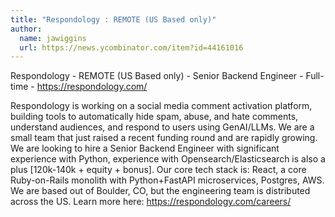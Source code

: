 ```yaml
---
title: "Respondology : REMOTE (US Based only)"
author:
  name: jawiggins
  url: https://news.ycombinator.com/item?id=44161016
---
```

Respondology - REMOTE (US Based only) - Senior Backend Engineer - Full-time - <a href="https:&#x2F;&#x2F;respondology.com&#x2F;" rel="nofollow">https:&#x2F;&#x2F;respondology.com&#x2F;</a>

Respondology is working on a social media comment activation platform, building tools to automatically hide spam, abuse, and hate comments, understand audiences, and respond to users using GenAI&#x2F;LLMs. We are a small team that just raised a recent funding round and are rapidly growing. We are looking to hire a Senior Backend Engineer with significant experience with Python, experience with Opensearch&#x2F;Elasticsearch is also a plus [120k-140k + equity + bonus]. Our core tech stack is: React, a core Ruby-on-Rails monolith with Python+FastAPI microservices, Postgres, AWS. We are based out of Boulder, CO, but the engineering team is distributed across the US. Learn more here: <a href="https:&#x2F;&#x2F;respondology.com&#x2F;careers&#x2F;" rel="nofollow">https:&#x2F;&#x2F;respondology.com&#x2F;careers&#x2F;</a>
<JobApplication />
